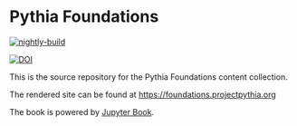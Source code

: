 # Pythia Foundations

[![nightly-build](https://github.com/ProjectPythia/pythia-foundations/actions/workflows/nightly-build.yaml/badge.svg)](https://github.com/ProjectPythia/pythia-foundations/actions/workflows/nightly-build.yaml)

[![DOI](https://zenodo.org/badge/338145160.svg)](https://zenodo.org/badge/latestdoi/338145160)

This is the source repository for the Pythia Foundations content collection.

The rendered site can be found at https://foundations.projectpythia.org

The book is powered by [Jupyter Book](https://jupyterbook.org/intro.html).
